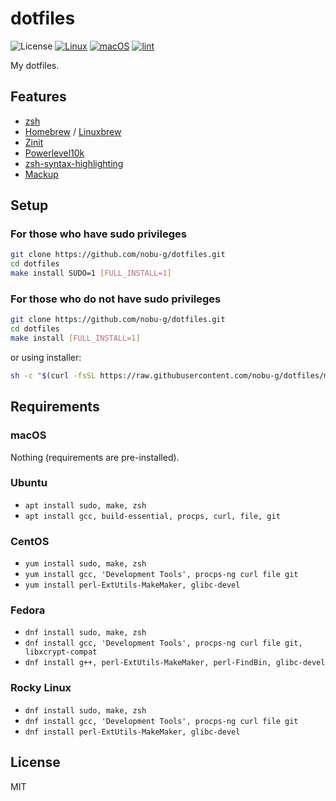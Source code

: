 # dotfiles

![License](http://img.shields.io/badge/license-MIT-blue.svg)
[![Linux](https://github.com/nobu-g/dotfiles/actions/workflows/test-linux.yml/badge.svg)](https://github.com/nobu-g/dotfiles/actions/workflows/test-linux.yml)
[![macOS](https://github.com/nobu-g/dotfiles/actions/workflows/test-macos.yml/badge.svg)](https://github.com/nobu-g/dotfiles/actions/workflows/test-macos.yml)
[![lint](https://github.com/nobu-g/dotfiles/actions/workflows/lint.yml/badge.svg)](https://github.com/nobu-g/dotfiles/actions/workflows/lint.yml)

My dotfiles.

## Features
- [zsh](https://zsh.sourceforge.io)
- [Homebrew](https://brew.sh/) / [Linuxbrew](https://docs.brew.sh/Homebrew-on-Linux)
- [Zinit](https://github.com/zdharma/zinit)
- [Powerlevel10k](https://github.com/romkatv/powerlevel10k)
- [zsh-syntax-highlighting](https://github.com/zsh-users/zsh-syntax-highlighting)
- [Mackup](https://github.com/lra/mackup)

## Setup

### For those who have sudo privileges

```bash
git clone https://github.com/nobu-g/dotfiles.git
cd dotfiles
make install SUDO=1 [FULL_INSTALL=1]
```

### For those who do not have sudo privileges

```bash
git clone https://github.com/nobu-g/dotfiles.git
cd dotfiles
make install [FULL_INSTALL=1]
```
or using installer:
```bash
sh -c "$(curl -fsSL https://raw.githubusercontent.com/nobu-g/dotfiles/main/install.sh)"
```

## Requirements

### macOS
Nothing (requirements are pre-installed).

### Ubuntu
- `apt install sudo, make, zsh`
- `apt install gcc, build-essential, procps, curl, file, git`

### CentOS
- `yum install sudo, make, zsh`
- `yum install gcc, 'Development Tools', procps-ng curl file git`
- `yum install perl-ExtUtils-MakeMaker, glibc-devel`

### Fedora
- `dnf install sudo, make, zsh`
- `dnf install gcc, 'Development Tools', procps-ng curl file git, libxcrypt-compat`
- `dnf install g++, perl-ExtUtils-MakeMaker, perl-FindBin, glibc-devel`

### Rocky Linux
- `dnf install sudo, make, zsh`
- `dnf install gcc, 'Development Tools', procps-ng curl file git`
- `dnf install perl-ExtUtils-MakeMaker, glibc-devel`

## License

MIT
